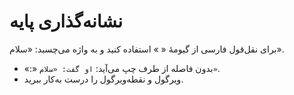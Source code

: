 # نشانه‌گذاری پایه

برای نقل‌قول فارسی از گیومهٔ « » استفاده کنید و به واژه می‌چسبد: «سلام».

- «:» بدون فاصله از طرف چپ می‌آید: `او گفت: «سلام»`.
- ویرگول و نقطه‌ویرگول را درست به‌کار ببرید.
